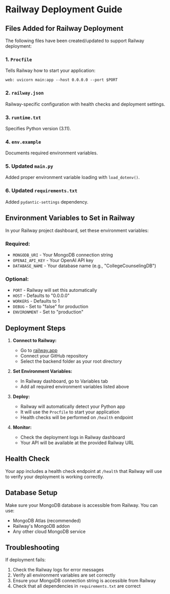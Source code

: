 # Railway Deployment Guide

## Files Added for Railway Deployment

The following files have been created/updated to support Railway deployment:

### 1. `Procfile`
Tells Railway how to start your application:
```
web: uvicorn main:app --host 0.0.0.0 --port $PORT
```

### 2. `railway.json`
Railway-specific configuration with health checks and deployment settings.

### 3. `runtime.txt`
Specifies Python version (3.11).

### 4. `env.example`
Documents required environment variables.

### 5. Updated `main.py`
Added proper environment variable loading with `load_dotenv()`.

### 6. Updated `requirements.txt`
Added `pydantic-settings` dependency.

## Environment Variables to Set in Railway

In your Railway project dashboard, set these environment variables:

### Required:
- `MONGODB_URI` - Your MongoDB connection string
- `OPENAI_API_KEY` - Your OpenAI API key
- `DATABASE_NAME` - Your database name (e.g., "CollegeCounselingDB")

### Optional:
- `PORT` - Railway will set this automatically
- `HOST` - Defaults to "0.0.0.0"
- `WORKERS` - Defaults to 1
- `DEBUG` - Set to "false" for production
- `ENVIRONMENT` - Set to "production"

## Deployment Steps

1. **Connect to Railway:**
   - Go to [railway.app](https://railway.app)
   - Connect your GitHub repository
   - Select the backend folder as your root directory

2. **Set Environment Variables:**
   - In Railway dashboard, go to Variables tab
   - Add all required environment variables listed above

3. **Deploy:**
   - Railway will automatically detect your Python app
   - It will use the `Procfile` to start your application
   - Health checks will be performed on `/health` endpoint

4. **Monitor:**
   - Check the deployment logs in Railway dashboard
   - Your API will be available at the provided Railway URL

## Health Check

Your app includes a health check endpoint at `/health` that Railway will use to verify your deployment is working correctly.

## Database Setup

Make sure your MongoDB database is accessible from Railway. You can use:
- MongoDB Atlas (recommended)
- Railway's MongoDB addon
- Any other cloud MongoDB service

## Troubleshooting

If deployment fails:
1. Check the Railway logs for error messages
2. Verify all environment variables are set correctly
3. Ensure your MongoDB connection string is accessible from Railway
4. Check that all dependencies in `requirements.txt` are correct 